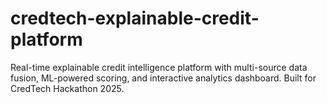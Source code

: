 # credtech-explainable-credit-platform
Real-time explainable credit intelligence platform with multi-source data fusion, ML-powered scoring, and interactive analytics dashboard. Built for CredTech Hackathon 2025.
